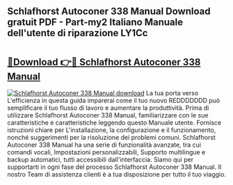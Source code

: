 ## Schlafhorst Autoconer 338 Manual Download gratuit PDF - Part-my2 Italiano Manuale dell'utente di riparazione LY1Cc

# <h2><a href="http://df9e7r.blite.top/?on=Schlafhorst+Autoconer+338+Manual">🔗Download 👉🔴 Schlafhorst Autoconer 338 Manual</a></h2>

[![Schlafhorst Autoconer 338 Manual download](https://i.imgur.com/lujVjoI.png)](http://df9e7r.blite.top/?on=Schlafhorst+Autoconer+338+Manual)
La tua porta verso L'efficienza in questa guida imparerai come il tuo nuovo REDDDDDDD può semplificare il tuo flusso di lavoro e aumentare la produttività. Prima di utilizzare Schlafhorst Autoconer 338 Manual, familiarizzare con le sue caratteristiche e caratteristiche leggendo questo Manuale utente. Fornisce istruzioni chiare per L'installazione, la configurazione e il funzionamento, nonché suggerimenti per la risoluzione dei problemi comuni. Schlafhorst Autoconer 338 Manual ha una serie di funzionalità avanzate, tra cui comandi vocali, Impostazioni personalizzabili, Supporto multilingue e backup automatici, tutti accessibili dall'interfaccia. Siamo qui per supportarti in ogni fase del processo Schlafhorst Autoconer 338 Manual. Il nostro Team di assistenza clienti è a tua disposizione per tutto il tuo viaggio.

